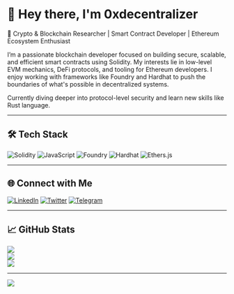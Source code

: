 # 👋 Hey there, I'm 0xdecentralizer

🚀 Crypto & Blockchain Researcher | Smart Contract Developer | Ethereum Ecosystem Enthusiast

I’m a passionate blockchain developer focused on building secure, scalable, and efficient smart contracts using Solidity. My interests lie in low-level EVM mechanics, DeFi protocols, and tooling for Ethereum developers. I enjoy working with frameworks like Foundry and Hardhat to push the boundaries of what's possible in decentralized systems.

Currently diving deeper into protocol-level security and learn new skills like Rust language.

---

## 🛠️ Tech Stack
![Solidity](https://img.shields.io/badge/Solidity-%23363636.svg?style=flat&logo=solidity&logoColor=white)
![JavaScript](https://img.shields.io/badge/JavaScript-%23323330.svg?style=flat&logo=javascript&logoColor=%23F7DF1E)
![Foundry](https://img.shields.io/badge/Foundry-%23000000.svg?style=flat&logo=foundry&logoColor=white)
![Hardhat](https://img.shields.io/badge/Hardhat-%23F7DF1E.svg?style=flat&logo=ethereum&logoColor=black)
![Ethers.js](https://img.shields.io/badge/Ethers.js-%23363636.svg?style=flat&logo=ethereum&logoColor=white)

---

## 🌐 Connect with Me
[![LinkedIn](https://img.shields.io/badge/LinkedIn-%230077B5.svg?style=flat&logo=linkedin&logoColor=white)](https://www.linkedin.com/in/mohammad-mahdi-keshavarz-897a911b4)
[![Twitter](https://img.shields.io/badge/Twitter-%231DA1F2.svg?style=flat&logo=twitter&logoColor=white)](https://x.com/0xdecentralizer)
[![Telegram](https://img.shields.io/badge/Telegram-2CA5E0?style=flat&logo=telegram&logoColor=white)](https://t.me/OxDecentralizer)

---

## 📈 GitHub Stats

![](https://github-readme-stats.vercel.app/api?username=0xdecentralizer&theme=light&hide_border=false&include_all_commits=true&count_private=true)<br/>
![](https://github-readme-streak-stats.herokuapp.com/?user=0xdecentralizer&theme=light&hide_border=false)<br/>
![](https://github-readme-stats.vercel.app/api/top-langs/?username=0xdecentralizer&theme=light&hide_border=false&layout=compact)

---

[![](https://visitcount.itsvg.in/api?id=0xdecentralizer&icon=0&color=0)](https://visitcount.itsvg.in)
